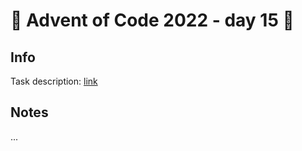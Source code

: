 # 🎄 Advent of Code 2022 - day 15 🎄

## Info

Task description: [link](https://adventofcode.com/2022/day/15)

## Notes

...